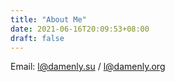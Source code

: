 ```yaml
---
title: "About Me"
date: 2021-06-16T20:09:53+08:00
draft: false
---
```


Email: l@damenly.su / l@damenly.org

